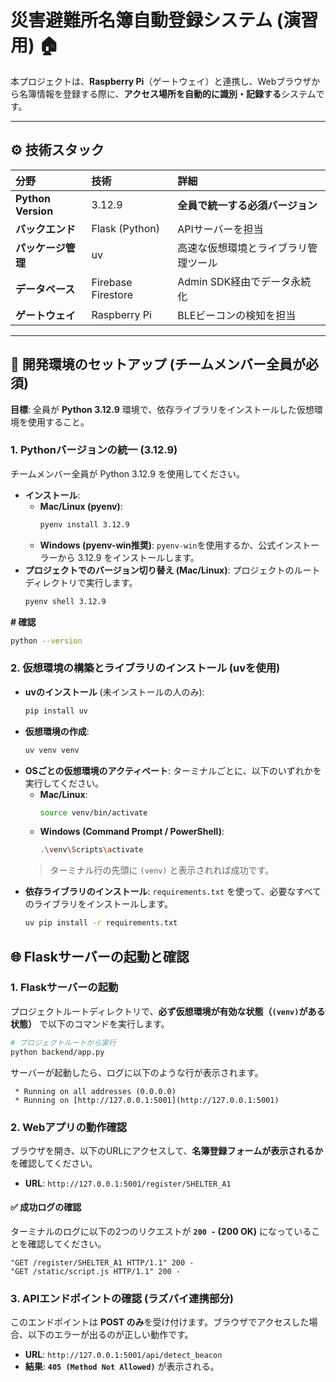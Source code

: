 # 災害避難所名簿自動登録システム (演習用) 🏠

本プロジェクトは、**Raspberry Pi**（ゲートウェイ）と連携し、Webブラウザから名簿情報を登録する際に、**アクセス場所を自動的に識別・記録する**システムです。

---

## ⚙️ 技術スタック

| 分野 | 技術 | 詳細 |
| :--- | :--- | :--- |
| **Python Version** | 3.12.9 | **全員で統一する必須バージョン** |
| **バックエンド** | Flask (Python) | APIサーバーを担当 |
| **パッケージ管理** | uv | 高速な仮想環境とライブラリ管理ツール |
| **データベース** | Firebase Firestore | Admin SDK経由でデータ永続化 |
| **ゲートウェイ** | Raspberry Pi | BLEビーコンの検知を担当 |

---

## 🚀 開発環境のセットアップ (チームメンバー全員が必須)

**目標**: 全員が **Python 3.12.9** 環境で、依存ライブラリをインストールした仮想環境を使用すること。

### 1. Pythonバージョンの統一 (3.12.9)

チームメンバー全員が Python 3.12.9 を使用してください。

* **インストール**:
    * **Mac/Linux (pyenv)**:
        ```bash
        pyenv install 3.12.9
        ```
    * **Windows (pyenv-win推奨)**: `pyenv-win`を使用するか、公式インストーラーから 3.12.9 をインストールします。
* **プロジェクトでのバージョン切り替え (Mac/Linux)**:
    プロジェクトのルートディレクトリで実行します。
    ```bash
    pyenv shell 3.12.9
    ```

**# 確認**

```bash
python --version
```

### 2. 仮想環境の構築とライブラリのインストール (uvを使用)

* **uvのインストール** (未インストールの人のみ):
    ```bash
    pip install uv
    ```
* **仮想環境の作成**:
    ```bash
    uv venv venv
    ```
* **OSごとの仮想環境のアクティベート**:
    ターミナルごとに、以下のいずれかを実行してください。
    * **Mac/Linux**:
        ```bash
        source venv/bin/activate
        ```
    * **Windows (Command Prompt / PowerShell)**:
        ```bash
        .\venv\Scripts\activate
        ```
    > ターミナル行の先頭に `(venv)` と表示されれば成功です。
* **依存ライブラリのインストール**:
    `requirements.txt` を使って、必要なすべてのライブラリをインストールします。
    ```bash
    uv pip install -r requirements.txt
    ```


## 🌐 Flaskサーバーの起動と確認

### 1. Flaskサーバーの起動

プロジェクトルートディレクトリで、**必ず仮想環境が有効な状態（`(venv)`がある状態）** で以下のコマンドを実行します。

```bash
# プロジェクトルートから実行
python backend/app.py
```

サーバーが起動したら、ログに以下のような行が表示されます。

```log
 * Running on all addresses (0.0.0.0)
 * Running on [http://127.0.0.1:5001](http://127.0.0.1:5001)
 ```
 
 ### 2. Webアプリの動作確認

ブラウザを開き、以下のURLにアクセスして、**名簿登録フォームが表示されるか**を確認してください。

* **URL**: `http://127.0.0.1:5001/register/SHELTER_A1`

#### ✅ 成功ログの確認

ターミナルのログに以下の2つのリクエストが **`200 -` (200 OK)** になっていることを確認してください。

```log
"GET /register/SHELTER_A1 HTTP/1.1" 200 -
"GET /static/script.js HTTP/1.1" 200 -
```

### 3. APIエンドポイントの確認 (ラズパイ連携部分)

このエンドポイントは **POST のみ**を受け付けます。ブラウザでアクセスした場合、以下のエラーが出るのが正しい動作です。

* **URL**: `http://127.0.0.1:5001/api/detect_beacon`
* **結果**: **`405 (Method Not Allowed)`** が表示される。
